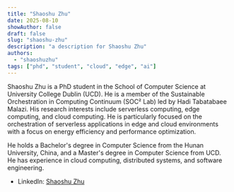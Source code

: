 ```yaml
---
title: "Shaoshu Zhu"
date: 2025-08-10
showAuthor: false
draft: false
slug: "shaoshu-zhu"
description: "a description for Shaoshu Zhu"
authors:
  - "shaoshuzhu"
tags: ["phd", "student", "cloud", "edge", "ai"]
---
```




Shaoshu Zhu is a PhD student in the School of Computer Science at University College Dublin (UCD). He is a member of the Sustainable Orchestration in Computing Continuum (SOC² Lab) led by Hadi Tabatabaee Malazi. His research interests include serverless computing, edge computing, and cloud computing. He is particularly focused on the orchestration of serverless applications in edge and cloud environments with a focus on energy efficiency and performance optimization.

He holds a Bachelor's degree in Computer Science from the Hunan University, China, and a Master's degree in Computer Science from UCD. He has experience in cloud computing, distributed systems, and software engineering.

- LinkedIn: [Shaoshu Zhu]()
